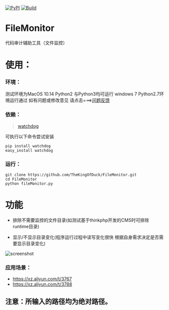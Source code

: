 [![PyPI](https://img.shields.io/badge/Python-All-blue.svg)]()
[![Build](https://img.shields.io/badge/Supported_OS-All-orange.svg)]()

# FileMonitor
代码审计辅助工具（文件监控）

# 使用：

### 环境：
测试环境为MacOS 10.14 
Python2 与Python3均可运行
windows 7 Python2.7环境运行通过
如有问题或修改意见 请点击===>[问题反馈](https://github.com/TheKingOfDuck/FileMonitor/issues)

### 依赖：


> [watchdog](https://pypi.org/project/watchdog/)

可执行以下命令尝试安装

```
pip install watchdog
easy_install watchdog
```

### 运行：

```
git clone https://github.com/TheKingOfDuck/FileMonitor.git
cd FileMonitor
python fileMonitor.py
```

# 功能

* 排除不需要监控的文件目录(如测试基于thinkphp开发的CMS时可排除runtime目录)

* 显示/不显示目录变化(程序运行过程中读写变化很快 根据自身需求决定是否需要显示目录变化)

![screenshot](https://github.com/TheKingOfDuck/FileMonitor/blob/master/screenshot.png)

### 应用场景：

* https://xz.aliyun.com/t/3767
* https://xz.aliyun.com/t/3788
        


## 注意：所输入的路径均为绝对路径。


